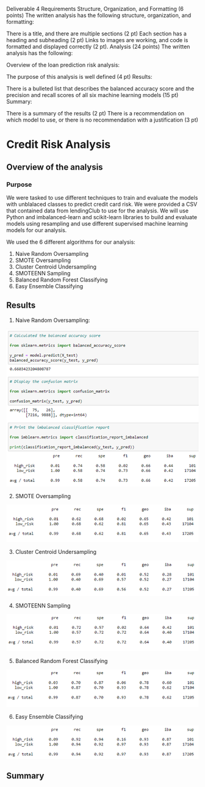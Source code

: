 Deliverable 4 Requirements
Structure, Organization, and Formatting (6 points)
The written analysis has the following structure, organization, and formatting:

There is a title, and there are multiple sections (2 pt)
Each section has a heading and subheading (2 pt)
Links to images are working, and code is formatted and displayed correctly (2 pt).
Analysis (24 points)
The written analysis has the following:

Overview of the loan prediction risk analysis:

The purpose of this analysis is well defined (4 pt)
Results:

There is a bulleted list that describes the balanced accuracy score and the precision and recall scores of all six machine learning models (15 pt)
Summary:

There is a summary of the results (2 pt)
There is a recommendation on which model to use, or there is no recommendation with a justification (3 pt)







# Credit Risk Analysis

## Overview of the analysis

### Purpose

We were tasked to use different techniques to train and evaluate the models with unblalaced classes to predict credit card risk.  We were provided a CSV that contained data from lendingClub to use for the analysis.  We will use Python and imbalanced-learn and scikit-learn libraries to build and evaluate models using resampling and use different supervised machine learning models for our analysis.

We used the 6 different algorithms for our analysis:

1.  Naive Random Oversampling
2.  SMOTE Oversampling
3.  Cluster Centroid Undersampling
4.  SMOTEENN Sampling
5.  Balanced Random Forest Classifying
6.  Easy Ensemble Classifying


 

## Results

1. Naive Random Oversampling:

<img src="https://github.com/andralobo/Module17-Challenge/blob/main/Resources/NaticeRandomOversampling.png?raw=true" width="auto" height="auto">

2. SMOTE Oversampling

<img src="https://github.com/andralobo/Module17-Challenge/blob/main/Resources/Smote.png?raw=true" width="auto" height="auto">


3. Cluster Centroid Undersampling

<img src="https://github.com/andralobo/Module17-Challenge/blob/main/Resources/ClusterCentroidUndersampling.png?raw=true" width="auto" height="auto">

4. SMOTEENN Sampling

<img src="https://github.com/andralobo/Module17-Challenge/blob/main/Resources/Smoteenn.png?raw=true" width="auto" height="auto">


5. Balanced Random Forest Classifying

<img src="https://github.com/andralobo/Module17-Challenge/blob/main/Resources/BalancedRandomForestClassifying.png?raw=true" width="auto" height="auto">


6. Easy Ensemble Classifying

<img src="https://github.com/andralobo/Module17-Challenge/blob/main/Resources/EasyEnsembleClassifying.png?raw=true" width="auto" height="auto">


## Summary

